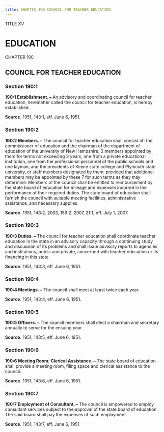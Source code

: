 ```yaml
---
title: CHAPTER 190 COUNCIL FOR TEACHER EDUCATION
---
```


TITLE XV
                                             
EDUCATION
=========

CHAPTER 190
                                             
COUNCIL FOR TEACHER EDUCATION
-----------------------------

### Section 190:1

 **190:1 Establishment. –** An advisory and coordinating council for
teacher education, hereinafter called the council for teacher education,
is hereby established.

**Source.** 1951, 143:1, eff. June 6, 1951.

### Section 190:2

 **190:2 Members. –** The council for teacher education shall consist
of: the commissioner of education and the chairman of the department of
education of the university of New Hampshire; 3 members appointed by
them for terms not exceeding 3 years, one from a private educational
institution, one from the professional personnel of the public schools
and one layman; and the presidents of Keene state college and Plymouth
state university, or staff members designated by them; provided that
additional members may be appointed by these 7 for such terms as they
may determine. Members of the council shall be entitled to reimbursement
by the state board of education for mileage and expenses incurred in the
performance of their required duties. The state board of education shall
furnish the council with suitable meeting facilities, administrative
assistance, and necessary supplies.

**Source.** 1951, 143:2. 2003, 159:2. 2007, 21:1, eff. July 1, 2007.

### Section 190:3

 **190:3 Duties. –** The council for teacher education shall
coordinate teacher education in the state in an advisory capacity
through a continuing study and discussion of its problems and shall
issue advisory reports to agencies and institutions, public and private,
concerned with teacher education or its financing in this state.

**Source.** 1951, 143:3, eff. June 6, 1951.

### Section 190:4

 **190:4 Meetings. –** The council shall meet at least twice each
year.

**Source.** 1951, 143:4, eff. June 6, 1951.

### Section 190:5

 **190:5 Officers. –** The council members shall elect a chairman and
secretary annually to serve for the ensuing year.

**Source.** 1951, 143:5, eff. June 6, 1951.

### Section 190:6

 **190:6 Meeting Room; Clerical Assistance. –** The state board of
education shall provide a meeting room, filing space and clerical
assistance to the council.

**Source.** 1951, 143:6, eff. June 6, 1951.

### Section 190:7

 **190:7 Employment of Consultant. –** The council is empowered to
employ consultant services subject to the approval of the state board of
education. The said board shall pay the expenses of such employment.

**Source.** 1951, 143:7, eff. June 6, 1951.
